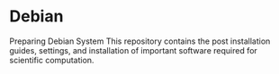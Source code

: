 # Debian
Preparing Debian System
This repository contains the post installation guides, settings, and installation of important software required for scientific computation.
